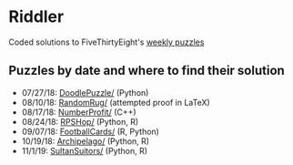 # Riddler
Coded solutions to FiveThirtyEight's [weekly puzzles](https://fivethirtyeight.com/tag/the-riddler/)

## Puzzles by date and where to find their solution

  - 07/27/18: [DoodlePuzzle/](https://github.com/johncmerfeld/Riddler/tree/master/DoodlePuzzle) (Python)
  - 08/10/18: [RandomRug/](https://github.com/johncmerfeld/Riddler/tree/master/RandomRug) (attempted proof in LaTeX)
  - 08/17/18: [NumberProfit/](https://github.com/johncmerfeld/Riddler/tree/master/NumberProfit) (C++)
  - 08/24/18: [RPSHop/](https://github.com/johncmerfeld/Riddler/tree/master/RPSHop) (Python, R)
  - 09/07/18: [FootballCards/](https://github.com/johncmerfeld/Riddler/tree/master/FootballCards) (R, Python)
  - 10/19/18: [Archipelago/](https://github.com/johncmerfeld/Riddler/tree/master/Archipelago) (Python, R)
  - 11/1/19: [SultanSuitors/](https://github.com/johncmerfeld/Riddler/tree/master/SultanSuitors) (Python, R)

